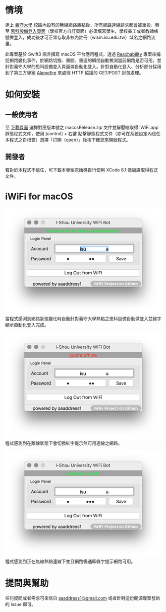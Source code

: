 # 情境

連上 [義守大學](http://www.isu.edu.tw/pages/) 校園內設有的無線網路熱點後，所有網路連線請求都會被重設，轉至 [思科設備登入頁面](https://wism.isu.edu.tw/)（學校官方自訂頁面）必須填寫學生、學校員工或者教師帳號做登入，成功後才可正常存取非校內註冊（wism.isu.edu.tw）域名之網路流量。

此專案基於 Swift3 語言撰寫 macOS 平台應用程式，透過 [Reachability](https://github.com/tonymillion/Reachability) 專案來捕捉網路變化事件，於網路切換、重開、重連的瞬間自動檢測當前網路是否可用，並針對義守大學的思科設備登入頁面做自動化登入。針對自動化登入、分析部分採用到了第三方專案 [Alamofire](https://github.com/Alamofire/Alamofire) 來處理 HTTP 協議的 GET/POST 封包處理。

# 如何安裝
## 一般使用者
至 [下載頁面](https://github.com/aaaddress1/iWiFi/releases) 選擇對應版本號之 macosRelease.zip 文件並解壓縮取得 iWiFi.app 靜態程式文件，使用 [control] + 右鍵 點擊靜態程式文件（亦可在系統設定內信任本程式之自根簽）選擇「打開（open）」後按下確認來開啟程式。

## 開發者
若對於本程式不信任，可下載本專案原始碼自行使用 XCode 8.1 做編譯取得程式文件。

# iWiFi for macOS

![自動登入義守無線熱點演示](resources/8CFFE33CA60AE843DDCF0CA8E0451AEF.png)
當程式感測到網路狀態變化時自動針對義守大學熱點之思科設備自動做登入並綠字顯示自動化登入完成。

![離線狀態](resources/30B9F67D51F0F340BFA4303856E3D63A.png)
程式感測到在離線狀態下會切換紅字提示無可用連線之網路。

![WIFI](resources/1B2131AE9307BE327236D5B71E0126D3.png)
程式感測到正在無線熱點連線下並且網路暢通即綠字提示網路可用。

# 提問與幫助
任何疑問或者需求可來信自 aaaddress1@gmail.com 或者針對這份開源專案發新的 Issue 即可。